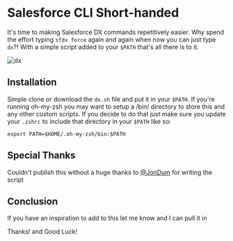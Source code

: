 # Salesforce CLI Short-handed
It's time to making Salesforce DX commands repetitively easier. Why spend the effort typing `sfdx force` again and again when now you can just type `dx`?! With a simple script added to your `$PATH` that's all there is to it.

![dx](https://user-images.githubusercontent.com/1228550/35716265-03f7f772-0795-11e8-8b4c-6ac7bc1df273.jpg)

## Installation
Simple clone or download the `dx.sh` file and put it in your `$PATH`. If you're running oh-my-zsh you may want to setup a /bin/ directory to store this and any other custom scripts. If you decide to do that just make sure you update your `.zshrc` to include that directory in your `$PATH` like so:

`export PATH=$HOME/.oh-my-zsh/bin:$PATH`

## Special Thanks
Couldn't publish this without a huge thanks to [@JonDum](https://github.com/JonDum) for writing the script

## Conclusion
If you have an inspiration to add to this let me know and I can pull it in

Thanks! and Good Luck!

